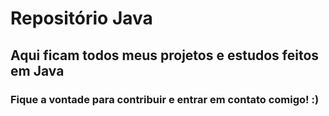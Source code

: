 # Repositório Java
## Aqui ficam todos meus projetos e estudos feitos em Java
### Fique a vontade para contribuir e entrar em contato comigo! :)
